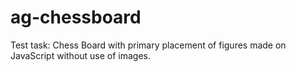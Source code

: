 # ag-chessboard
 Test task: Chess Board with primary placement of figures made on JavaScript without use of images.
